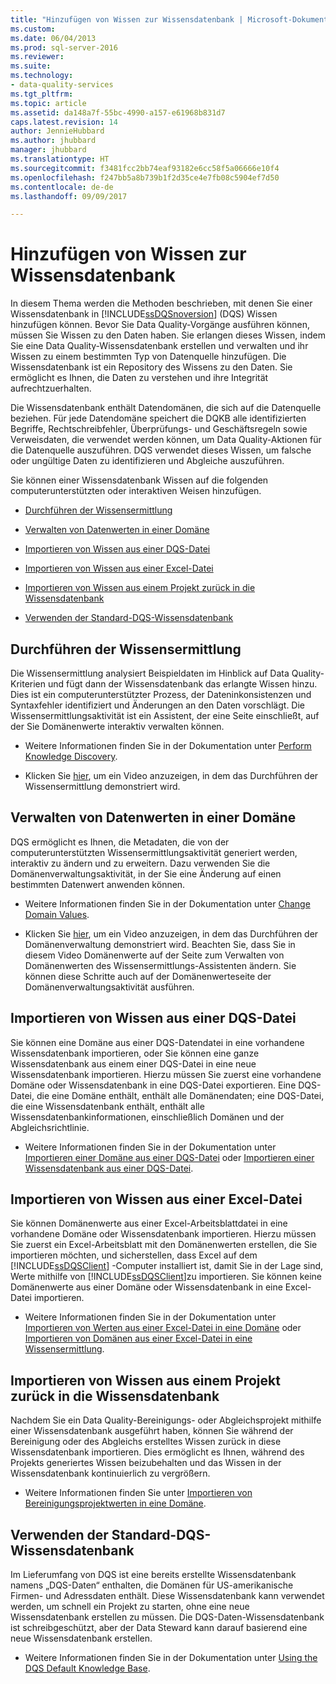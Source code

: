 ```yaml
---
title: "Hinzufügen von Wissen zur Wissensdatenbank | Microsoft-Dokumentation"
ms.custom: 
ms.date: 06/04/2013
ms.prod: sql-server-2016
ms.reviewer: 
ms.suite: 
ms.technology:
- data-quality-services
ms.tgt_pltfrm: 
ms.topic: article
ms.assetid: da148a7f-55bc-4990-a157-e61968b831d7
caps.latest.revision: 14
author: JennieHubbard
ms.author: jhubbard
manager: jhubbard
ms.translationtype: HT
ms.sourcegitcommit: f3481fcc2bb74eaf93182e6cc58f5a06666e10f4
ms.openlocfilehash: f247bb5a8b739b1f2d35ce4e7fb08c5904ef7d50
ms.contentlocale: de-de
ms.lasthandoff: 09/09/2017

---
```

# <a name="adding-knowledge-to-a-knowledge-base"></a>Hinzufügen von Wissen zur Wissensdatenbank
  In diesem Thema werden die Methoden beschrieben, mit denen Sie einer Wissensdatenbank in [!INCLUDE[ssDQSnoversion](../includes/ssdqsnoversion-md.md)] (DQS) Wissen hinzufügen können. Bevor Sie Data Quality-Vorgänge ausführen können, müssen Sie Wissen zu den Daten haben. Sie erlangen dieses Wissen, indem Sie eine Data Quality-Wissensdatenbank erstellen und verwalten und ihr Wissen zu einem bestimmten Typ von Datenquelle hinzufügen. Die Wissensdatenbank ist ein Repository des Wissens zu den Daten. Sie ermöglicht es Ihnen, die Daten zu verstehen und ihre Integrität aufrechtzuerhalten.  
  
 Die Wissensdatenbank enthält Datendomänen, die sich auf die Datenquelle beziehen. Für jede Datendomäne speichert die DQKB alle identifizierten Begriffe, Rechtschreibfehler, Überprüfungs- und Geschäftsregeln sowie Verweisdaten, die verwendet werden können, um Data Quality-Aktionen für die Datenquelle auszuführen. DQS verwendet dieses Wissen, um falsche oder ungültige Daten zu identifizieren und Abgleiche auszuführen.  
  
 Sie können einer Wissensdatenbank Wissen auf die folgenden computerunterstützten oder interaktiven Weisen hinzufügen.  
  
-   [Durchführen der Wissensermittlung](#Discovery)  
  
-   [Verwalten von Datenwerten in einer Domäne](#ManageDomain)  
  
-   [Importieren von Wissen aus einer DQS-Datei](#DQSFile)  
  
-   [Importieren von Wissen aus einer Excel-Datei](#Excel)  
  
-   [Importieren von Wissen aus einem Projekt zurück in die Wissensdatenbank](#Project)  
  
-   [Verwenden der Standard-DQS-Wissensdatenbank](#Default)  
  
##  <a name="Discovery"></a> Durchführen der Wissensermittlung  
 Die Wissensermittlung analysiert Beispieldaten im Hinblick auf Data Quality-Kriterien und fügt dann der Wissensdatenbank das erlangte Wissen hinzu. Dies ist ein computerunterstützter Prozess, der Dateninkonsistenzen und Syntaxfehler identifiziert und Änderungen an den Daten vorschlägt. Die Wissensermittlungsaktivität ist ein Assistent, der eine Seite einschließt, auf der Sie Domänenwerte interaktiv verwalten können.  
  
-   Weitere Informationen finden Sie in der Dokumentation unter [Perform Knowledge Discovery](../data-quality-services/perform-knowledge-discovery.md).  
  
-   Klicken Sie [hier](http://msdn.microsoft.com/sqlserver/hh323825.aspx), um ein Video anzuzeigen, in dem das Durchführen der Wissensermittlung demonstriert wird.  
  
##  <a name="ManageDomain"></a> Verwalten von Datenwerten in einer Domäne  
 DQS ermöglicht es Ihnen, die Metadaten, die von der computerunterstützten Wissensermittlungsaktivität generiert werden, interaktiv zu ändern und zu erweitern. Dazu verwenden Sie die Domänenverwaltungsaktivität, in der Sie eine Änderung auf einen bestimmten Datenwert anwenden können.  
  
-   Weitere Informationen finden Sie in der Dokumentation unter [Change Domain Values](../data-quality-services/change-domain-values.md).  
  
-   Klicken Sie [hier](http://msdn.microsoft.com/sqlserver/hh323825.aspx), um ein Video anzuzeigen, in dem das Durchführen der Domänenverwaltung demonstriert wird. Beachten Sie, dass Sie in diesem Video Domänenwerte auf der Seite zum Verwalten von Domänenwerten des Wissensermittlungs-Assistenten ändern. Sie können diese Schritte auch auf der Domänenwerteseite der Domänenverwaltungsaktivität ausführen.  
  
##  <a name="DQSFile"></a> Importieren von Wissen aus einer DQS-Datei  
 Sie können eine Domäne aus einer DQS-Datendatei in eine vorhandene Wissensdatenbank importieren, oder Sie können eine ganze Wissensdatenbank aus einem einer DQS-Datei in eine neue Wissensdatenbank importieren. Hierzu müssen Sie zuerst eine vorhandene Domäne oder Wissensdatenbank in eine DQS-Datei exportieren. Eine DQS-Datei, die eine Domäne enthält, enthält alle Domänendaten; eine DQS-Datei, die eine Wissensdatenbank enthält, enthält alle Wissensdatenbankinformationen, einschließlich Domänen und der Abgleichsrichtlinie.  
  
-   Weitere Informationen finden Sie in der Dokumentation unter [Importieren einer Domäne aus einer DQS-Datei](../data-quality-services/import-a-domain-from-a-dqs-file.md) oder [Importieren einer Wissensdatenbank aus einer DQS-Datei](../data-quality-services/import-a-knowledge-base-from-a-dqs-file.md).  
  
##  <a name="Excel"></a> Importieren von Wissen aus einer Excel-Datei  
 Sie können Domänenwerte aus einer Excel-Arbeitsblattdatei in eine vorhandene Domäne oder Wissensdatenbank importieren. Hierzu müssen Sie zuerst ein Excel-Arbeitsblatt mit den Domänenwerten erstellen, die Sie importieren möchten, und sicherstellen, dass Excel auf dem [!INCLUDE[ssDQSClient](../includes/ssdqsclient-md.md)] -Computer installiert ist, damit Sie in der Lage sind, Werte mithilfe von [!INCLUDE[ssDQSClient](../includes/ssdqsclient-md.md)]zu importieren. Sie können keine Domänenwerte aus einer Domäne oder Wissensdatenbank in eine Excel-Datei importieren.  
  
-   Weitere Informationen finden Sie in der Dokumentation unter [Importieren von Werten aus einer Excel-Datei in eine Domäne](../data-quality-services/import-values-from-an-excel-file-into-a-domain.md) oder [Importieren von Domänen aus einer Excel-Datei in eine Wissensermittlung](../data-quality-services/import-domains-from-an-excel-file-in-knowledge-discovery.md).  
  
##  <a name="Project"></a> Importieren von Wissen aus einem Projekt zurück in die Wissensdatenbank  
 Nachdem Sie ein Data Quality-Bereinigungs- oder Abgleichsprojekt mithilfe einer Wissensdatenbank ausgeführt haben, können Sie während der Bereinigung oder des Abgleichs erstelltes Wissen zurück in diese Wissensdatenbank importieren. Dies ermöglicht es Ihnen, während des Projekts generiertes Wissen beizubehalten und das Wissen in der Wissensdatenbank kontinuierlich zu vergrößern.  
  
-   Weitere Informationen finden Sie unter [Importieren von Bereinigungsprojektwerten in eine Domäne](../data-quality-services/import-cleansing-project-values-into-a-domain.md).  
  
##  <a name="Default"></a> Verwenden der Standard-DQS-Wissensdatenbank  
 Im Lieferumfang von DQS ist eine bereits erstellte Wissensdatenbank namens „DQS-Daten“ enthalten, die Domänen für US-amerikanische Firmen- und Adressdaten enthält. Diese Wissensdatenbank kann verwendet werden, um schnell ein Projekt zu starten, ohne eine neue Wissensdatenbank erstellen zu müssen. Die DQS-Daten-Wissensdatenbank ist schreibgeschützt, aber der Data Steward kann darauf basierend eine neue Wissensdatenbank erstellen.  
  
-   Weitere Informationen finden Sie in der Dokumentation unter [Using the DQS Default Knowledge Base](../data-quality-services/using-the-dqs-default-knowledge-base.md).  
  
  

